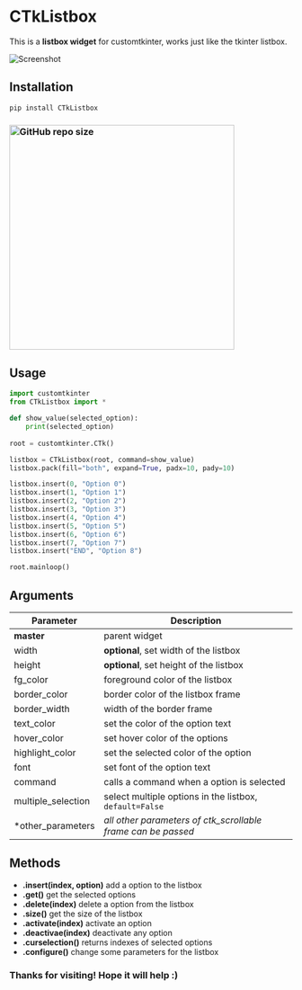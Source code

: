 # CTkListbox
This is a **listbox widget** for customtkinter, works just like the tkinter listbox.

![Screenshot](https://github.com/Akascape/CTkListbox/assets/89206401/256c135f-3d6c-4daa-87a5-b4572a2c905f)

## Installation
```
pip install CTkListbox
```
### [<img alt="GitHub repo size" src="https://img.shields.io/github/repo-size/Akascape/CTkListbox?&color=white&label=Download%20Source%20Code&logo=Python&logoColor=yellow&style=for-the-badge"  width="400">](https://github.com/Akascape/CTkListbox/archive/refs/heads/main.zip)

## Usage
```python
import customtkinter
from CTkListbox import *

def show_value(selected_option):
    print(selected_option)
    
root = customtkinter.CTk()

listbox = CTkListbox(root, command=show_value)
listbox.pack(fill="both", expand=True, padx=10, pady=10)

listbox.insert(0, "Option 0")
listbox.insert(1, "Option 1")
listbox.insert(2, "Option 2")
listbox.insert(3, "Option 3")
listbox.insert(4, "Option 4")
listbox.insert(5, "Option 5")
listbox.insert(6, "Option 6")
listbox.insert(7, "Option 7")
listbox.insert("END", "Option 8")

root.mainloop()
```
## Arguments
| Parameter | Description |
|-----------| ------------|
| **master** | parent widget  |
| width | **optional**, set width of the listbox |
| height | **optional**, set height of the listbox |
| fg_color | foreground color of the listbox |
| border_color | border color of the listbox frame |
| border_width | width of the border frame |
| text_color | set the color of the option text |
| hover_color | set hover color of the options |
| highlight_color | set the selected color of the option |
| font | set font of the option text |
| command | calls a command when a option is selected |
| multiple_selection | select multiple options in the listbox, `default=False`|
| *other_parameters | _all other parameters of ctk_scrollable frame can be passed_ |

## Methods
- **.insert(index, option)**
   add a option to the listbox
- **.get()**
   get the selected options
- **.delete(index)**
   delete a option from the listbox
- **.size()**
   get the size of the listbox
- **.activate(index)**
  activate an option
- **.deactivae(index)**
  deactivate any option
- **.curselection()**
  returns indexes of selected options
- **.configure()**
   change some parameters for the listbox
  
### Thanks for visiting! Hope it will help :)
